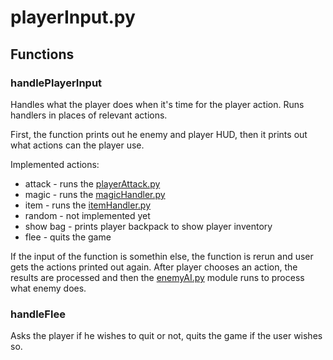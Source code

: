 # playerInput.py

## Functions

### handlePlayerInput
Handles what the player does when it's time for the player action. Runs handlers in places of relevant actions.

First, the function prints out he enemy and player HUD, then it prints out what actions can the player use.

Implemented actions:
 - attack - runs the [playerAttack.py](./Modules/handlers/playerAttack.md)
 - magic - runs the [magicHandler.py](./Modules/handlers/magicHandler.md)
 - item - runs the [itemHandler.py](./Modules/handlers/itemHandler.md)
 - random - not implemented yet
 - show bag - prints player backpack to show player inventory
 - flee - quits the game

If the input of the function is somethin else, the function is rerun and user gets the actions printed out again. After player chooses an action, the results are processed and then the [enemyAI.py](./Modules/handlers/enemyAI.md) module runs to process what enemy does.

### handleFlee
Asks the player if he wishes to quit or not, quits the game if the user wishes so.